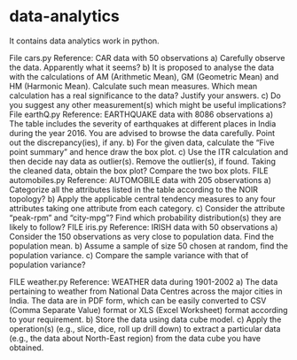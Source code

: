 # data-analytics
It contains data analytics work in python.

File  cars.py
    Reference: CAR data with 50 observations
    a) Carefully observe the data. Apparently what it seems?
    b) It is proposed to analyse the data with the calculations of AM (Arithmetic Mean), GM
    (Geometric Mean) and HM (Harmonic Mean). Calculate such mean measures. Which
    mean calculation has a real significance to the data? Justify your answers.
    c) Do you suggest any other measurement(s) which might be useful implications? 
File earthQ.py 
    Reference: EARTHQUAKE data with 8086 observations
    a) The table includes the severity of earthquakes at different places in India during the
    year 2016. You are advised to browse the data carefully. Point out the
    discrepancy(ies), if any.
    b) For the given data, calculate the “Five point summary” and hence draw the box plot.
    c) Use the ITR calculation and then decide nay data as outlier(s). Remove the outlier(s),
    if found. Taking the cleaned data, obtain the box plot? Compare the two box plots. 
FILE automobiles.py
    Reference: AUTOMOBILE data with 205 observations
    a) Categorize all the attributes listed in the table according to the NOIR topology?
    b) Apply the applicable central tendency measures to any four attributes taking one
    attribute from each category.
    c) Consider the attribute “peak-rpm” and “city-mpg”? Find which probability
    distribution(s) they are likely to follow?
FILE iris.py
    Reference: IRISH data with 50 observations
    a) Consider the 150 observations as very close to population data. Find the population
    mean.
    b) Assume a sample of size 50 chosen at random, find the population variance.
    c) Compare the sample variance with that of population variance?
    
    
    
    
FILE weather.py
    Reference: WEATHER data during 1901-2002
    a) The data pertaining to weather from National Data Centres across the major cities in
    India. The data are in PDF form, which can be easily converted to CSV (Comma
    Separate Value) format or XLS (Excel Worksheet) format according to your
    requirement.
    b) Store the data using data cube model.
    c) Apply the operation(s) (e.g., slice, dice, roll up drill down) to extract a particular data
    (e.g., the data about North-East region) from the data cube you have obtained. 
